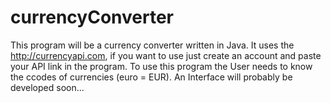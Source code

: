 # currencyConverter
This program will be a currency converter written in Java.
It uses the http://currencyapi.com, if you want to use just create an account and paste your API link in the program.
To use this program the User needs to know the ccodes of currencies (euro = EUR).
An Interface will probably be developed soon...
